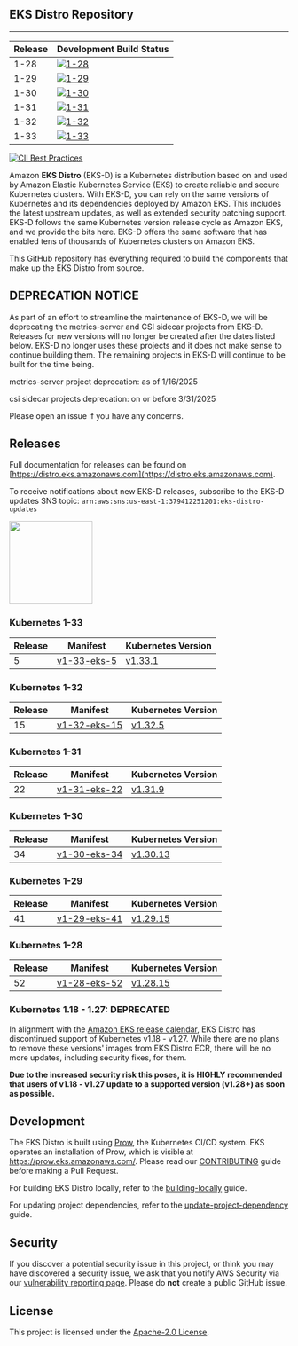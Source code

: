 ## EKS Distro Repository
---

| Release | Development Build Status                                                                                                                  |
|---------|-------------------------------------------------------------------------------------------------------------------------------------------|
| 1-28    | [![1-28](https://prow.eks.amazonaws.com/badge.svg?jobs=build-1-28-postsubmit)](https://prow.eks.amazonaws.com/?job=build-1-28-postsubmit) |
| 1-29    | [![1-29](https://prow.eks.amazonaws.com/badge.svg?jobs=build-1-29-postsubmit)](https://prow.eks.amazonaws.com/?job=build-1-29-postsubmit) |
| 1-30    | [![1-30](https://prow.eks.amazonaws.com/badge.svg?jobs=build-1-30-postsubmit)](https://prow.eks.amazonaws.com/?job=build-1-30-postsubmit) |
| 1-31    | [![1-31](https://prow.eks.amazonaws.com/badge.svg?jobs=build-1-31-postsubmit)](https://prow.eks.amazonaws.com/?job=build-1-31-postsubmit) |
| 1-32    | [![1-32](https://prow.eks.amazonaws.com/badge.svg?jobs=build-1-32-postsubmit)](https://prow.eks.amazonaws.com/?job=build-1-32-postsubmit) |
| 1-33    | [![1-33](https://prow.eks.amazonaws.com/badge.svg?jobs=build-1-33-postsubmit)](https://prow.eks.amazonaws.com/?job=build-1-33-postsubmit) |

[![CII Best Practices](https://bestpractices.coreinfrastructure.org/projects/6111/badge)](https://bestpractices.coreinfrastructure.org/projects/6111)

Amazon **EKS Distro** (EKS-D) is a Kubernetes distribution based on and used by
Amazon Elastic Kubernetes Service (EKS) to create reliable and secure Kubernetes
clusters. With EKS-D, you can rely on the same versions of Kubernetes and its
dependencies deployed by Amazon EKS. This includes the latest upstream updates,
as well as extended security patching support. EKS-D follows the same Kubernetes
version release cycle as Amazon EKS, and we provide the bits here. EKS-D offers
the same software that has enabled tens of thousands of Kubernetes clusters on
Amazon EKS.

This GitHub repository has everything required to build the components that make
up the EKS Distro from source.

## DEPRECATION NOTICE
As part of an effort to streamline the maintenance of EKS-D, we will be deprecating the metrics-server and CSI sidecar projects from EKS-D. Releases for new versions will no longer be created after the dates listed below. EKS-D no longer uses these projects and it does not make sense to continue building them. The remaining projects in EKS-D will continue to be built for the time being. 

metrics-server project deprecation: as of 1/16/2025

csi sidecar projects deprecation: on or before 3/31/2025

Please open an issue if you have any concerns.

## Releases

Full documentation for releases can be found on [https://distro.eks.amazonaws.com](https://distro.eks.amazonaws.com).

To receive notifications about new EKS-D releases, subscribe to the EKS-D updates SNS topic:
`arn:aws:sns:us-east-1:379412251201:eks-distro-updates`

[<img src="docs/contents/certified-kubernetes-1.26-color.svg" height=150>](https://github.com/cncf/k8s-conformance/pull/2507)
<!--
Source: https://github.com/cncf/artwork/tree/master/projects/kubernetes/certified-kubernetes
-->
### Kubernetes 1-33

| Release | Manifest | Kubernetes Version |
| -- | --- | --- |
| 5 | [v1-33-eks-5](https://distro.eks.amazonaws.com/kubernetes-1-33/kubernetes-1-33-eks-5.yaml) | [v1.33.1](https://github.com/kubernetes/kubernetes/release/tag/v1.33.1) |

### Kubernetes 1-32

| Release | Manifest | Kubernetes Version |
| -- | --- | --- |
| 15 | [v1-32-eks-15](https://distro.eks.amazonaws.com/kubernetes-1-32/kubernetes-1-32-eks-15.yaml) | [v1.32.5](https://github.com/kubernetes/kubernetes/release/tag/v1.32.5) |

### Kubernetes 1-31

| Release | Manifest | Kubernetes Version |
| -- | --- | --- |
| 22 | [v1-31-eks-22](https://distro.eks.amazonaws.com/kubernetes-1-31/kubernetes-1-31-eks-22.yaml) | [v1.31.9](https://github.com/kubernetes/kubernetes/release/tag/v1.31.9) |

### Kubernetes 1-30

| Release | Manifest | Kubernetes Version |
| -- | --- | --- |
| 34 | [v1-30-eks-34](https://distro.eks.amazonaws.com/kubernetes-1-30/kubernetes-1-30-eks-34.yaml) | [v1.30.13](https://github.com/kubernetes/kubernetes/release/tag/v1.30.13) |

### Kubernetes 1-29

| Release | Manifest | Kubernetes Version |
| -- | --- | --- |
| 41 | [v1-29-eks-41](https://distro.eks.amazonaws.com/kubernetes-1-29/kubernetes-1-29-eks-41.yaml) | [v1.29.15](https://github.com/kubernetes/kubernetes/release/tag/v1.29.15) |

### Kubernetes 1-28

| Release | Manifest | Kubernetes Version |
| -- | --- | --- |
| 52 | [v1-28-eks-52](https://distro.eks.amazonaws.com/kubernetes-1-28/kubernetes-1-28-eks-52.yaml) | [v1.28.15](https://github.com/kubernetes/kubernetes/release/tag/v1.28.15) |

### Kubernetes 1.18 - 1.27: DEPRECATED

In alignment with the [Amazon EKS release calendar](https://docs.aws.amazon.com/eks/latest/userguide/kubernetes-versions.html#kubernetes-release-calendar),
EKS Distro has discontinued support of Kubernetes v1.18 - v1.27. While there are
no plans to remove these versions' images from EKS Distro ECR, there will be no
more updates, including security fixes, for them.

**Due to the increased security risk this poses, it is HIGHLY recommended that
users of v1.18 - v1.27 update to a supported version (v1.28+) as soon as
possible.**

## Development

The EKS Distro is built using
[Prow](https://github.com/kubernetes/test-infra/tree/master/prow), the
Kubernetes CI/CD system. EKS operates an installation of Prow, which is visible
at https://prow.eks.amazonaws.com/. Please read our
[CONTRIBUTING](CONTRIBUTING.md) guide before making a Pull Request.

For building EKS Distro locally, refer to the
[building-locally](docs/development/building-locally.md) guide.

For updating project dependencies, refer to the
[update-project-dependency](docs/development/update-project-dependency.md) guide.

## Security

If you discover a potential security issue in this project, or think you may
have discovered a security issue, we ask that you notify AWS Security via our
[vulnerability reporting page](http://aws.amazon.com/security/vulnerability-reporting/).
Please do **not** create a public GitHub issue.

## License

This project is licensed under the [Apache-2.0 License](LICENSE).
